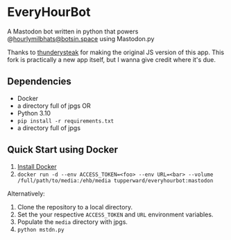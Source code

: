 # EveryHourBot
A Mastodon bot written in python that powers @hourlymilbhats@botsin.space using Mastodon.py

Thanks to [thunderysteak](https://github.com/thunderysteak) for making the original JS version of this app. This fork is practically a new app itself, but I wanna give credit where it's due.

## Dependencies
- Docker
- a directory full of jpgs
OR
- Python 3.10
- `pip install -r requirements.txt`
- a directory full of jpgs

## Quick Start using Docker
1. [Install Docker](https://docs.docker.com/engine/install/)
1. `docker run -d --env ACCESS_TOKEN=<foo> --env URL=<bar> --volume /full/path/to/media:/ehb/media tupperward/everyhourbot:mastodon`

Alternatively:
1. Clone the repository to a local directory. 
1. Set the your respective `ACCESS_TOKEN` and `URL` environment variables.
1. Populate the `media` directory with jpgs.
1. `python mstdn.py`